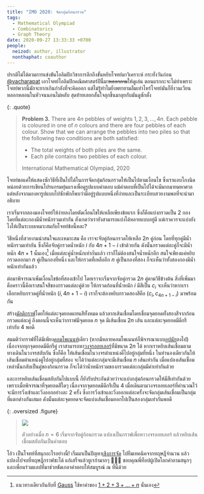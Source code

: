 ```yaml
---
title: "IMO 2020: จัดกลุ่มก้อนกรวด"
tags:
  - Mathematical Olympiad
  - Combinatorics
  - Graph Theory
date: 2020-09-27 13:33:33 +0700
people:
  neizod: author, illustrator
  nonthaphat: coauthor
---
```


ปรกติไม่ได้ตามการแข่งขันโอลิมปิกวิชาการลึกถึงขั้นหยิบโจทย์มาวิเคราะห์ กระทั่งวันก่อน [@vacharapat][] เอาโจทย์โอลิมปิกคณิตศาสตร์ปีนี้มา~~หลอกถาม~~ให้ดูเล่น ตอนแรกกะจะไม่ทำเพราะโจทย์พวกนี้มักจะยากเกินกำลังที่จะคิดออก แต่ไม่รู้ทำไมยิ่งพยายามลืมเท่าไหร่โจทย์มันก็ยิ่งวนเวียนหลอกหลอนในหัวจนนอนไม่หลับ สุดท้ายเลยกลั้นใจลุกขึ้นมาลุยกับมันดูซักตั้ง

{: .quote}
> __Problem 3.__ There are $4n$ pebbles of weights $1, 2, 3, \dots, 4n$. Each pebble is coloured in one of $n$ colours and there are four pebbles of each colour. Show that we can arrange the pebbles into two piles so that the following two conditions are both satisfied:
> - The total weights of both piles are the same.
> - Each pile contains two pebbles of each colour.
>
> International Mathematical Olympiad, 2020

โจทย์ขอแค่ให้แสดงซักวิธีที่เป็นไปได้ในการจัดกลุ่มก้อนกรวดให้เป็นไปตามเงื่อนไข ซึ่งเราแอบโกงนิดหน่อยด้วยการเขียนโปรแกรมทุ่นแรงเพื่อดูรูปแบบคำตอบ แม้คำตอบที่เป็นไปได้จะมีมากมายมหาศาล แต่หลังจากมองหารูปแบบไปซักพักก็พบว่ามีอยู่รูปแบบหนึ่งที่ง่ายและเป็นระเบียบสวยงามพอที่จะนำมาอธิบาย

เราเริ่มจากลองมองโจทย์ให้ง่ายลงโดยตัดเงื่อนไขให้เหลือเพียงข้อแรก ซึ่งก็คือแบ่งกรวดเป็น $2$ กอง โดยที่แต่ละกองมีน้ำหนักรวมเท่ากัน สังเกตว่าเรายังสามารถแบ่งได้หลายแบบอยู่ดี แต่เราควรจะแบ่งยังไงให้เป็นระบบเหมาะสมกับโจทย์ข้อนี้หละ?

วิธีหนึ่งที่สวยงามน่าสนใจและเหมาะสม คือ เราจะจับคู่ก้อนกรวดให้เหลือ $2n$ คู่ก่อน โดยที่ทุกคู่มีน้ำหนักรวมเท่ากัน ซึ่งก็คือจับคู่กรวดน้ำหนัก $i$ กับ $4n{+}1{-}i$ เข้าด้วยกัน ดังนั้นกรวดแต่ละคู่ก็จะมีน้ำหนัก $4n{+}1$ นั่นเอง[^1] เมื่อแต่ละคู่น้ำหนักเท่ากันแล้ว เราก็ไม่ต้องสนใจน้ำหนักอีก สนใจเพียงแค่หยิบกรวดออกมา $n$ คู่เป็นกองที่หนึ่ง และให้กรวดที่เหลืออีก $n$ คู่เป็นกองที่สอง ก็จะเห็นว่าทั้งสองกองมีน้ำหนักเท่ากันแล้ว

ต่อมาพิจารณาเพิ่มเงื่อนไขข้อที่สองเข้าไป โดยเราจะเริ่มจากจับคู่กรวด $2n$ คู่ตามวิธีข้างต้น สิ่งที่เพิ่มมาคือคราวนี้คือเราสนใจสีของกรวดแต่ละคู่ด้วย ให้กรวดก้อนที่น้ำหนัก $i$ มีสีเป็น $c_i$ จะเห็นว่าหากเราเลือกหยิบกรวดคู่ที่น้ำหนัก $(i,4n{+}1{-}i)$ เราก็จะต้องหยิบกรวดสองสีคือ $(c_i,c_{4n+1-i})$ มาพร้อมกัน

สร้าง[มัลติกราฟ][multigraph]โดยให้แต่ละจุดยอดแทนสีทั้งหมด แล้วลากเส้นเชื่อมโดยเชื่อมจุดยอดทั้งสองสีจากก้อนกรวดแต่ละคู่ ถึงตอนนี้จะเห็นว่ากราฟมีจุดยอด $n$ จุด มีเส้นเชื่อม $2n$ เส้น และแต่ละจุดยอดมีดีกรีเท่ากับ $4$ พอดี

สมมติว่ากราฟที่ได้มีเพียง[คอมโพเนนท์][component]เดียว (หากมีหลายคอมโพเนนท์ก็พิจารณาแบบ[อุปนัย][induction]ลงไป) เนื่องจากทุกจุดยอดมีดีกรีคู่ เราสามารถหา[วงจรออยเลอร์][Eulerian cycle]ที่มีขนาด $2n$ ได้ หากเราหยิบเส้นเชื่อมตามทางเดินในวงจรสลับกัน ซึ่งก็คือ ให้เส้นเชื่อมในวงจรตำแหน่งคี่ไปอยู่กลุ่มที่หนึ่ง ในทำนองเดียวกันให้เส้นเชื่อมตำแหน่งคู่ไปอยู่กลุ่มที่สอง จะได้ว่าแต่ละกลุ่มจะมีเส้นเชื่อม $n$ เส้นเท่ากัน เมื่อแปลงเส้นเชื่อมเหล่านั้นกลับเป็นคู่ของก้อนกรวด ก็จะได้ว่าน้ำหนักรวมของกรวดแต่ละกลุ่มมีค่าเท่ากันด้วย

และการหยิบเส้นเชื่อมสลับกันไปแบบนี้ ก็ยังรับประกันด้วยว่าจะแบ่งกลุ่มก้อนกรวดให้มีสีเท่ากันด้วย เพราะเมื่อพิจารณาที่จุดยอดสีใดๆ เนื่องจากจุดยอดมีดีกรีเป็น $4$ เมื่อเดินตามวงจรออยเลอร์ที่คำนวณไว้ จะมีการวิ่งเข้าและวิ่งออกอย่างละ $2$ ครั้ง ซึ่งการวิ่งเข้าและวิ่งออกแต่ละครั้งจะจัดกลุ่มเส้นเชื่อมเป็นกลุ่มที่แตกต่างกันเสมอ ดังนั้นแต่ละจุดยอดจะจัดแบ่งเส้นเชื่อมออกไปเป็นสองกลุ่มเท่ากันพอดี

{: .oversized .figure}
> ![](/images/math/arrange-pebbles.png)
>
> ตัวอย่างเมื่อ $n=6$ เริ่มจากจับคู่ก้อนกรวด แปลงเป็นกราฟเพื่อหาวงจรออยเลอร์ แล้วหยิบเส้นเชื่อมสลับกันเป็นคำตอบ

โอ้ว เป็นโจทย์ที่สนุกอะไรอย่างนี้! เริ่มมาเป็นปัญหา[เชิงการจัด][combinatorics] ไปยืมเทคนิคจากทฤษฎีจำนวน แล้วแปลงไปจบที่ทฤษฎีกราฟซะได้ แก้เสร็จแล้วยูเรก้ามากๆ 🎉🎉🎉 ขอบคุณพี่ท็อปผู้เปิดโลกคำถามสนุกๆ และเพื่อนร่วมแลปที่มาช่วยขัดเกลาคำตอบให้สมบูรณ์ ณ ที่นี้ด้วย


[^1]: แนวทางเดียวกันกับที่ [Gauss][] ใช้หาค่าของ [$1+2+3+\dots+n$][triangular number] นั่นเอง


[@vacharapat]: //twitter.com/vacharapat

[Gauss]: //en.wikipedia.org/wiki/Carl_Friedrich_Gauss
[triangular number]: //en.wikipedia.org/wiki/Triangular_number
[multigraph]: //en.wikipedia.org/wiki/Multigraph
[component]: //en.wikipedia.org/wiki/Component_(graph_theory)
[induction]: //en.wikipedia.org/wiki/Mathematical_induction
[Eulerian cycle]: //en.wikipedia.org/wiki/Eulerian_path
[combinatorics]: //en.wikipedia.org/wiki/Combinatorics
